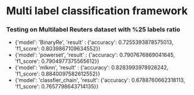 # Multi label classification framework

### Testing on Multilabel Reuters dataset with %25 labels ratio

- {'model': 'BinaryRe', 'result'       : {'accuracy': 0.7255393878575013, 'f1_score': 0.8039867109634552}}
- {'model': 'powerset', 'result'       : {'accuracy': 0.7907676869041645, 'f1_score': 0.7904977375565612}}
- {'model': 'mlknn', 'result'          : {'accuracy': 0.8283993978926242, 'f1_score': 0.8840097582612552}}
- {'model': 'classfier_chain', 'result': {'accuracy': 0.6788760662318113, 'f1_score': 0.7657798643714135}}
